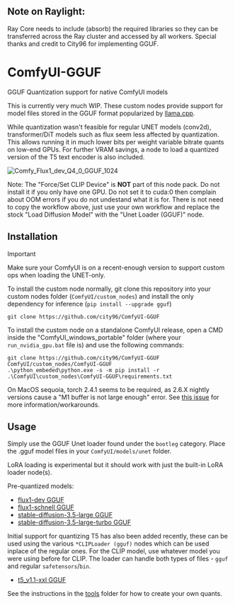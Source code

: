 ## Note on Raylight:
Ray Core needs to include (absorb) the required libraries so they can be transferred across the Ray cluster and accessed by all workers.
Special thanks and credit to City96 for implementing GGUF.

# ComfyUI-GGUF
GGUF Quantization support for native ComfyUI models

This is currently very much WIP. These custom nodes provide support for model files stored in the GGUF format popularized by [llama.cpp](https://github.com/ggerganov/llama.cpp).

While quantization wasn't feasible for regular UNET models (conv2d), transformer/DiT models such as flux seem less affected by quantization. This allows running it in much lower bits per weight variable bitrate quants on low-end GPUs. For further VRAM savings, a node to load a quantized version of the T5 text encoder is also included.

![Comfy_Flux1_dev_Q4_0_GGUF_1024](https://github.com/user-attachments/assets/70d16d97-c522-4ef4-9435-633f128644c8)

Note: The "Force/Set CLIP Device" is **NOT** part of this node pack. Do not install it if you only have one GPU. Do not set it to cuda:0 then complain about OOM errors if you do not undestand what it is for. There is not need to copy the workflow above, just use your own workflow and replace the stock "Load Diffusion Model" with the "Unet Loader (GGUF)" node.

## Installation

> [!IMPORTANT]
> Make sure your ComfyUI is on a recent-enough version to support custom ops when loading the UNET-only.

To install the custom node normally, git clone this repository into your custom nodes folder (`ComfyUI/custom_nodes`) and install the only dependency for inference (`pip install --upgrade gguf`)

```
git clone https://github.com/city96/ComfyUI-GGUF
```

To install the custom node on a standalone ComfyUI release, open a CMD inside the "ComfyUI_windows_portable" folder (where your `run_nvidia_gpu.bat` file is) and use the following commands:

```
git clone https://github.com/city96/ComfyUI-GGUF ComfyUI/custom_nodes/ComfyUI-GGUF
.\python_embeded\python.exe -s -m pip install -r .\ComfyUI\custom_nodes\ComfyUI-GGUF\requirements.txt
```

On MacOS sequoia, torch 2.4.1 seems to be required, as 2.6.X nightly versions cause a "M1 buffer is not large enough" error. See [this issue](https://github.com/city96/ComfyUI-GGUF/issues/107) for more information/workarounds.

## Usage

Simply use the GGUF Unet loader found under the `bootleg` category. Place the .gguf model files in your `ComfyUI/models/unet` folder.

LoRA loading is experimental but it should work with just the built-in LoRA loader node(s).

Pre-quantized models:

- [flux1-dev GGUF](https://huggingface.co/city96/FLUX.1-dev-gguf)
- [flux1-schnell GGUF](https://huggingface.co/city96/FLUX.1-schnell-gguf)
- [stable-diffusion-3.5-large GGUF](https://huggingface.co/city96/stable-diffusion-3.5-large-gguf)
- [stable-diffusion-3.5-large-turbo GGUF](https://huggingface.co/city96/stable-diffusion-3.5-large-turbo-gguf)

Initial support for quantizing T5 has also been added recently, these can be used using the various `*CLIPLoader (gguf)` nodes which can be used inplace of the regular ones. For the CLIP model, use whatever model you were using before for CLIP. The loader can handle both types of files - `gguf` and regular `safetensors`/`bin`.

- [t5_v1.1-xxl GGUF](https://huggingface.co/city96/t5-v1_1-xxl-encoder-gguf)

See the instructions in the [tools](https://github.com/city96/ComfyUI-GGUF/tree/main/tools) folder for how to create your own quants.
